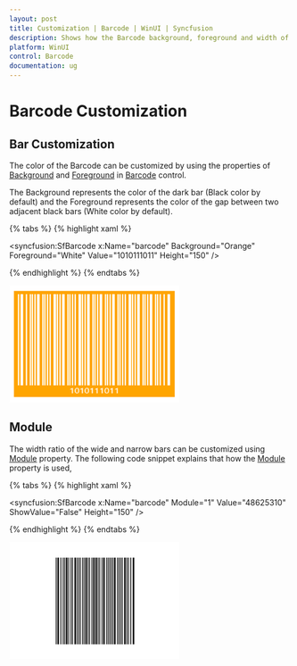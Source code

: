 ```yaml
---
layout: post
title: Customization | Barcode | WinUI | Syncfusion
description: Shows how the Barcode background, foreground and width of the barcode can be changed in Barcode control.
platform: WinUI
control: Barcode
documentation: ug
---
```


# Barcode Customization
## Bar Customization
The color of the Barcode can be customized by using the properties of [Background](https://docs.microsoft.com/en-us/dotnet/api/system.windows.controls.control.background?view=netcore-3.1#System_Windows_Controls_Control_Background) and [Foreground](https://docs.microsoft.com/en-us/dotnet/api/system.windows.controls.control.foreground?view=netcore-3.1#System_Windows_Controls_Control_Foreground) in [Barcode](https://help.syncfusion.com/cr/winui/Syncfusion.UI.Xaml.Controls.Barcode.SfBarcode.html) control.

The Background represents the color of the dark bar (Black color by default) and the Foreground represents the color of the gap between two adjacent black bars (White color by default).

{% tabs %}
{% highlight xaml %}

<syncfusion:SfBarcode x:Name="barcode" Background="Orange" Foreground="White" Value="1010111011" Height="150" />

{% endhighlight %}
{% endtabs %} 

![Barcode_Customization](Symbology_Images/Barcode_Customization.png)

## Module
 The width ratio of the wide and narrow bars can be customized using [Module](https://help.syncfusion.com/cr/winui/Syncfusion.UI.Xaml.Controls.Barcode.SfBarcode.html#Syncfusion_UI_Xaml_Controls_Barcode_SfBarcode_Module) property. The following code snippet explains that how the [Module](https://help.syncfusion.com/cr/winui/Syncfusion.UI.Xaml.Controls.Barcode.SfBarcode.html#Syncfusion_UI_Xaml_Controls_Barcode_SfBarcode_Module) property is used,

{% tabs %}
{% highlight xaml %}

<syncfusion:SfBarcode x:Name="barcode" Module="1" Value="48625310" ShowValue="False" Height="150" />

{% endhighlight %}
{% endtabs %}

![Module](Symbology_Images/BarWidth.png)
